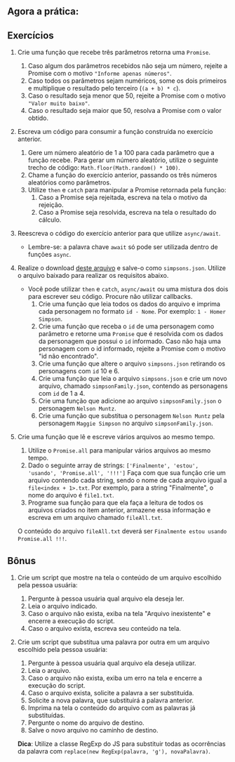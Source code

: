 ## Agora a prática:

## Exercícios
01. Crie uma função que recebe três parâmetros retorna uma `Promise`.
    1. Caso algum dos parâmetros recebidos não seja um número, rejeite a Promise com o motivo `"Informe apenas números"`.
    2. Caso todos os parâmetros sejam numéricos, some os dois primeiros e multiplique o resultado pelo terceiro (`(a + b) * c`).
    3. Caso o resultado seja menor que 50, rejeite a Promise com o motivo `"Valor muito baixo"`.
    4. Caso o resultado seja maior que 50, resolva a Promise com o valor obtido.
02. Escreva um código para consumir a função construída no exercício anterior.
    1. Gere um número aleatório de 1 a 100 para cada parâmetro que a função recebe. Para gerar um número aleatório, utilize o seguinte trecho de código: `Math.floor(Math.random() * 100)`.
    2. Chame a função do exercício anterior, passando os três números aleatórios como parâmetros.
    3. Utilize `then` e `catch` para manipular a Promise retornada pela função:
        1. Caso a Promise seja rejeitada, escreva na tela o motivo da rejeição.
        2. Caso a Promise seja resolvida, escreva na tela o resultado do cálculo.
03. Reescreva o código do exercício anterior para que utilize `async/await`.
    - Lembre-se: a palavra chave `await` só pode ser utilizada dentro de funções `async`.
04. Realize o download [deste arquivo](https://s3.us-east-2.amazonaws.com/assets.app.betrybe.com/back-end/nodejs/async-flow/simpsons-94f8eb570f2ea830462ee2375ded177b.json) e salve-o como `simpsons.json`. Utilize o arquivo baixado para realizar os requisitos abaixo.
    - Você pode utilizar `then` e `catch`, `async/await` ou uma mistura dos dois para escrever seu código. Procure não utilizar callbacks.
        1. Crie uma função que leia todos os dados do arquivo e imprima cada personagem no formato `id - Nome`. Por exemplo: `1 - Homer Simpson`.
        2. Crie uma função que receba o `id` de uma personagem como parâmetro e retorne uma `Promise` que é resolvida com os dados da personagem que possui o `id` informado. Caso não haja uma personagem com o id informado, rejeite a Promise com o motivo "id não encontrado".
        3. Crie uma função que altere o arquivo `simpsons.json` retirando os personagens com `id` 10 e 6.
        4. Crie uma função que leia o arquivo `simpsons.json` e crie um novo arquivo, chamado `simpsonFamily.json`, contendo as personagens com `id` de 1 a 4.
        5. Crie uma função que adicione ao arquivo `simpsonFamily.json` o personagem `Nelson Muntz`.
        6. Crie uma função que substitua o personagem `Nelson Muntz` pela personagem `Maggie Simpson` no arquivo `simpsonFamily.json`.
05. Crie uma função que lê e escreve vários arquivos ao mesmo tempo.
    1. Utilize o `Promise.all` para manipular vários arquivos ao mesmo tempo.
    2. Dado o seguinte array de strings: `['Finalmente', 'estou', 'usando', 'Promise.all', '!!!']` Faça com que sua função crie um arquivo contendo cada string, sendo o nome de cada arquivo igual a `file<index + 1>.txt`. Por exemplo, para a string "Finalmente", o nome do arquivo é `file1.txt`.
    3. Programe sua função para que ela faça a leitura de todos os arquivos criados no item anterior, armazene essa informação e escreva em um arquivo chamado `fileAll.txt`.

    O conteúdo do arquivo `fileAll.txt` deverá ser `Finalmente estou usando Promise.all !!!`.

## Bônus
01. Crie um script que mostre na tela o conteúdo de um arquivo escolhido pela pessoa usuária:
    1. Pergunte à pessoa usuária qual arquivo ela deseja ler.
    2. Leia o arquivo indicado.
    3. Caso o arquivo não exista, exiba na tela "Arquivo inexistente" e encerre a execução do script.
    4. Caso o arquivo exista, escreva seu conteúdo na tela.
02. Crie um script que substitua uma palavra por outra em um arquivo escolhido pela pessoa usuária:
    1. Pergunte à pessoa usuária qual arquivo ela deseja utilizar.
    2. Leia o arquivo.
    3. Caso o arquivo não exista, exiba um erro na tela e encerre a execução do script.
    4. Caso o arquivo exista, solicite a palavra a ser substituída.
    5. Solicite a nova palavra, que substituirá a palavra anterior.
    6. Imprima na tela o conteúdo do arquivo com as palavras já substituídas.
    7. Pergunte o nome do arquivo de destino.
    8. Salve o novo arquivo no caminho de destino.

    **Dica**: Utilize a classe RegExp do JS para substituir todas as ocorrências da palavra com `replace(new RegExp(palavra, 'g'), novaPalavra)`.